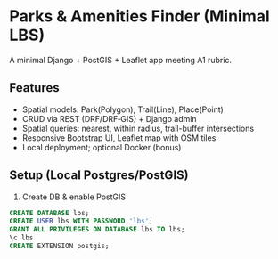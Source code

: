 # Parks & Amenities Finder (Minimal LBS)


A minimal Django + PostGIS + Leaflet app meeting A1 rubric.


## Features
- Spatial models: Park(Polygon), Trail(Line), Place(Point)
- CRUD via REST (DRF/DRF‑GIS) + Django admin
- Spatial queries: nearest, within radius, trail-buffer intersections
- Responsive Bootstrap UI, Leaflet map with OSM tiles
- Local deployment; optional Docker (bonus)


## Setup (Local Postgres/PostGIS)
1. Create DB & enable PostGIS
```sql
CREATE DATABASE lbs;
CREATE USER lbs WITH PASSWORD 'lbs';
GRANT ALL PRIVILEGES ON DATABASE lbs TO lbs;
\c lbs
CREATE EXTENSION postgis;